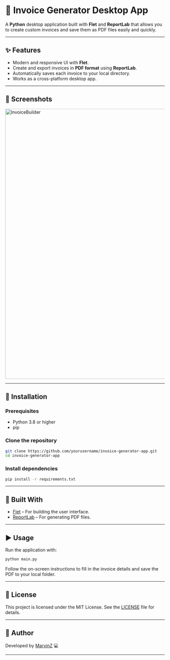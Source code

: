 # 🧾 Invoice Generator Desktop App

A **Python** desktop application built with **Flet** and **ReportLab** that allows you to create custom invoices and save them as PDF files easily and quickly.

---

## ✨ Features

* Modern and responsive UI with **Flet**.
* Create and export invoices in **PDF format** using **ReportLab**.
* Automatically saves each invoice to your local directory.
* Works as a cross-platform desktop app.

---

## 📸 Screenshots

<img width="1600" height="855" alt="InvoiceBuilder" src="https://github.com/user-attachments/assets/c2339818-bddb-4b47-acc0-bbaaa22d1417" />


---

## 🚀 Installation

### Prerequisites

* Python 3.8 or higher
* pip

### Clone the repository

```bash
git clone https://github.com/yourusername/invoice-generator-app.git
cd invoice-generator-app
```

### Install dependencies

```bash
pip install -r requirements.txt
```

---

## 🧠 Built With

* [Flet](https://flet.dev) – For building the user interface.
* [ReportLab](https://www.reportlab.com/dev/install/) – For generating PDF files.

---

## ▶️ Usage

Run the application with:

```bash
python main.py
```

Follow the on-screen instructions to fill in the invoice details and save the PDF to your local folder.

---


## 📄 License

This project is licensed under the MIT License. See the [LICENSE](LICENSE) file for details.

---

## 🙌 Author

Developed by [MarvinZ](https://github.com/marvinzuniga19) 💻

---
